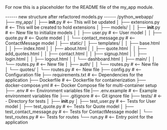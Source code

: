 For now this is a placeholder for the README file of the my_app module.


------ new structure after refactored models.py ------
/python_webapp/
├── my_app/
│   ├── __init__.py        # <-- This will be updated
│   ├── extensions.py      # <-- This will be created to hold extensions
│   ├── models/
│   │   ├── __init__.py     # <-- New file to initialize models
│   │   ├── user.py         # <-- User model
│   │   ├── quote.py        # <-- Quote model
│   │   └── contact_message.py     # <-- ContactMessage model
│   ├── static/
│   ├── templates/
│   │   ├── base.html
│   │   ├── index.html
│   │   ├── about.html
│   │   ├── quote.html
│   │   ├── add_quotes.html
│   │   ├── contact.html
│   │   ├── signup.html
│   │   ├── login.html
│   │   ├── logout.html
│   │   └── dashboard.html
│   ├── main/
│   │   └── routes.py               # <-- New file
│   ├── auth/
│   │   └── routes.py               # <-- New file
│   └── quotes/
│       └── routes.py               # <-- New file
├── config.py                       # <-- Configuration file
├── requirements.txt                # <-- Dependencies for the application
├── Dockerfile                      # <-- Dockerfile for containerization
├── docker-compose.yml              # <-- Docker Compose file for multi-container setup
├── .env                            # <-- Environment variables file
|── .env.example                    # <-- Example environment variables file
├── .gitignore                      # <-- Git ignore file
├── tests/                          # <-- Directory for tests
│   ├── __init__.py
│   ├── test_user.py                # <-- Tests for User model
│   ├── test_quote.py               # <-- Tests for Quote model
│   ├── test_contact_message.py     # <-- Tests for ContactMessage model
│   └── test_routes.py              # <-- Tests for routes
└── run.py # <-- Entry point for the application
